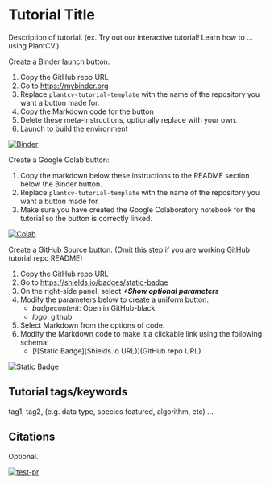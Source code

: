# Tutorial Title

Description of tutorial. (ex. Try out our interactive tutorial! Learn how to ... using PlantCV.)

Create a Binder launch button:

1. Copy the GitHub repo URL
2. Go to https://mybinder.org
3. Replace `plantcv-tutorial-template` with the name of the repository you want a button made for.
4. Copy the Markdown code for the button
5. Delete these meta-instructions, optionally replace with your own. 
6. Launch to build the environment

[![Binder](https://mybinder.org/badge_logo.svg)](https://mybinder.org/v2/gh/danforthcenter/plantcv-tutorial-template/HEAD?labpath=index.ipynb)

Create a Google Colab button:

1. Copy the markdown below these instructions to the README section below the Binder button.
2. Replace `plantcv-tutorial-template` with the name of the repository you want a button made for.
3. Make sure you have created the Google Colaboratory notebook for the tutorial so the button is correctly linked.

[![Colab](https://colab.research.google.com/assets/colab-badge.svg)](https://colab.research.google.com/github/danforthcenter/plantcv-tutorial-template/blob/main/index-Colab.ipynb)

Create a GitHub Source button:
(Omit this step if you are working GitHub tutorial repo README)

1. Copy the GitHub repo URL
2. Go to https://shields.io/badges/static-badge
3. On the right-side panel, select ***+Show optional parameters***
4. Modify the parameters below to create a uniform button:
    - *badgecontent*: Open in GitHub-black
    - *logo*: github
5. Select Markdown from the options of code.
6. Modify the Markdown code to make it a clickable link using the following schema:
    - [![Static Badge](Shields.io URL)](GitHub repo URL)
  
[![Static Badge](https://img.shields.io/badge/Open%20on%20GitHub-black?logo=github)](https://github.com/danforthcenter/plantcv-tutorial-template)

## Tutorial tags/keywords

tag1, tag2, (e.g. data type, species featured, algorithm, etc) ...

## Citations

Optional.

[![test-pr](https://github.com/danforthcenter/plantcv-tutorial-template/actions/workflows/ci-tests.yml/badge.svg)](https://github.com/danforthcenter/plantcv-tutorial-template/actions/workflows/ci-tests.yml)
